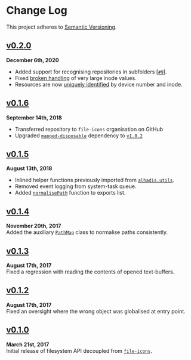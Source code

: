 Change Log
==========

This project adheres to [Semantic Versioning](http://semver.org).

[Staged]: https://github.com/file-icons/atom-fs/compare/v0.2.0...HEAD


[v0.2.0](https://github.com/file-icons/atom-fs/releases/tag/v0.2.0)
------------------------------------------------------------------------
**December 6th, 2020**  
* Added support for recognising repositories in subfolders [[`#9`][]].
* Fixed [broken handling][2] of very large inode values.
* Resources are now [uniquely identified][2] by device number and inode.

[`#9`]: https://github.com/Alhadis/repository/issues/9
[2]: ../../commit/3e1a85c3a532e1170ebbcdb41ce0a025f4eb98de


[v0.1.6](https://github.com/file-icons/atom-fs/releases/tag/v0.1.6)
------------------------------------------------------------------------
**September 14th, 2018**  
* Transferred repository to `file-icons` organisation on GitHub
* Upgraded [`mapped-disposable`][] dependency to [`v1.0.2`][1]

[`mapped-disposable`]: https://github.com/file-icons/mapped-disposable
[1]: https://github.com/file-icons/mapped-disposable/releases/tag/v1.0.2


[v0.1.5](https://github.com/file-icons/atom-fs/releases/tag/v0.1.5)
------------------------------------------------------------------------
**August 13th, 2018**  
* Inlined helper functions previously imported from [`alhadis.utils`][].
* Removed event logging from system-task queue.
* Added [`normalisePath`][] function to exports list.

[`alhadis.utils`]: https://github.com/Alhadis/Utils
[`normalisePath`]: ../../blob/1b3ba49/lib/utils.js#L43-L61


[v0.1.4](https://github.com/file-icons/atom-fs/releases/tag/v0.1.4)
------------------------------------------------------------------------
**November 20th, 2017**  
Added the auxiliary [`PathMap`][] class to normalise paths consistently.

[`PathMap`]: ./lib/path-map.js


[v0.1.3](https://github.com/file-icons/atom-fs/releases/tag/v0.1.3)
------------------------------------------------------------------------
**August 17th, 2017**  
Fixed a regression with reading the contents of opened text-buffers.


[v0.1.2](https://github.com/file-icons/atom-fs/releases/tag/v0.1.2)
------------------------------------------------------------------------
**August 17th, 2017**  
Fixed an oversight where the wrong object was globalised at entry point.


[v0.1.0](https://github.com/file-icons/atom-fs/releases/tag/v0.1.0)
------------------------------------------------------------------------
**March 21st, 2017**  
Initial release of filesystem API decoupled from [`file-icons`][].

[`file-icons`]: https://github.com/file-icons/atom
